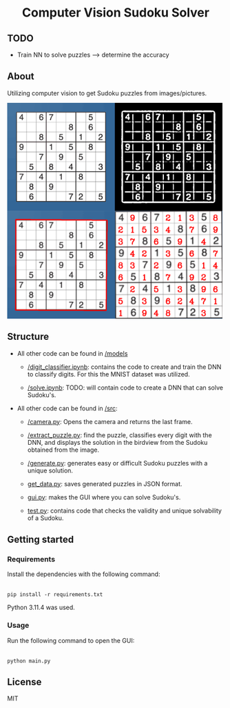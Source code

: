 <h1 align="center">Computer Vision Sudoku Solver</h1>

## TODO

- Train NN to solve puzzles --> determine the accuracy

## About
Utilizing computer vision to get Sudoku puzzles from images/pictures.

<div style="display: flex; flex-wrap: wrap;">
    <img src="assets/InitialSudoku.png" alt="Example Image" width="250" height="250">
    <img src="assets/ThreshedSudoku.png" alt="Example Image" width="250" height="250">
    <img src="assets/DetectedSudoku.png" alt="Example Image" width="250" height="250">
    <img src="assets/SolvedSudoku.png" alt="Example Image" width="250" height="250">
</div>


## Structure

* All other code can be found in [/models](models)
 
  * [/digit_classifier.ipynb](models/digit_classifier.ipynb): contains the code to create and train the DNN to classify digits. For this the MNIST dataset was utilized.

  * [/solve.ipynb](models/solve.ipynb): TODO: will contain code to create a DNN that can solve Sudoku's.

* All other code can be found in [/src](src):

  * [/camera.py](src/camera.py): Opens the camera and returns the last frame.

  * [/extract_puzzle.py](src/extract_puzzle.py): find the puzzle, classifies every digit with the DNN, and displays the solution in the birdview from the Sudoku obtained from the image. 

  * [/generate.py](src/generate.py): generates easy or difficult Sudoku puzzles with a unique solution.

  * [get_data.py](src/get_data.py): saves generated puzzles in JSON format.

  * [gui.py](src/gui.py): makes the GUI where you can solve Sudoku's.

  * [test.py](src/test.py): contains code that checks the validity and unique solvability of a Sudoku.


## Getting started
### Requirements

Install the dependencies with the following command:

```

pip install -r requirements.txt

```

Python 3.11.4 was used.

### Usage
Run the following command to open the GUI:

```

python main.py

```

## License
MIT